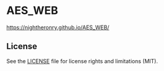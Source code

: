 # AES_WEB
https://nightheronry.github.io/AES_WEB/

## License

See the [LICENSE](LICENSE.md) file for license rights and limitations (MIT).
